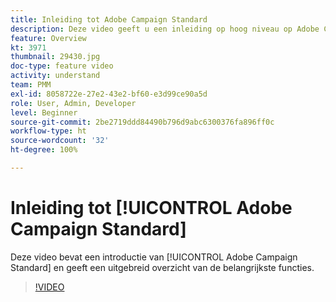 ```yaml
---
title: Inleiding tot Adobe Campaign Standard
description: Deze video geeft u een inleiding op hoog niveau op Adobe Campaign Standard.
feature: Overview
kt: 3971
thumbnail: 29430.jpg
doc-type: feature video
activity: understand
team: PMM
exl-id: 8058722e-27e2-43e2-bf60-e3d99ce90a5d
role: User, Admin, Developer
level: Beginner
source-git-commit: 2be2719ddd84490b796d9abc6300376fa896ff0c
workflow-type: ht
source-wordcount: '32'
ht-degree: 100%

---
```


# Inleiding tot [!UICONTROL Adobe Campaign Standard]

Deze video bevat een introductie van [!UICONTROL Adobe Campaign Standard] en geeft een uitgebreid overzicht van de belangrijkste functies.

>[!VIDEO](https://video.tv.adobe.com/v/29430?quality=12)
